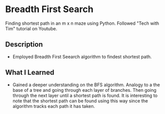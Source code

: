 # Breadth First Search

Finding shortest path in an m x n maze using Python. Followed "Tech with Tim" tutorial on Youtube.

## Description

* Employed Breadth First Seearch algorithm to findest shortest path. 

## What I Learned

* Gained a deeper understanding on the BFS algorithm. Analogy to a the base of a tree and going through each layer of branches. Then
going through the next layer until a shortest path is found. It is interesting to note that the shortest path can be found using this way since 
the algorithm tracks each path it has taken. 



